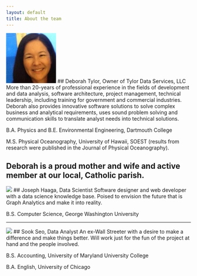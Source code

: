 ```yaml
---
layout: default
title: About the team
---
```

<img src="images/DT_pic.jpg"> 
## Deborah Tylor, Owner of Tylor Data Services, LLC
More than 20-years of professional experience in the fields of development and data analysis, software architecture, project management, technical leadership, including training for government and commercial industries. Deborah also provides innovative software solutions to solve complex business and analytical requirements, uses sound problem solving and communication skills to translate analyst needs into technical solutions.  

B.A. Physics and B.E. Environmental Engineering, Dartmouth College 

M.S. Physical Oceanography, University of Hawaii, SOEST (results from research were published in the Journal of Physical Oceanography).

Deborah is a proud mother and wife and active member at our local, Catholic parish.
---

<img src="images/JH.png">
## Joseph Haaga, Data Scientist
Software designer and web developer with a data science knowledge base. 
Poised to envision the future that is Graph Analytics and make it into reality.

B.S. Computer Science, George Washington University

---

<img src="images/SS.png">
## Sook Seo, Data Analyst
An ex-Wall Streeter with a desire to make a difference and make things better. 
Will work just for the fun of the project at hand and the people involved. 

B.S. Accounting, University of Maryland University College

B.A. English, University of Chicago
